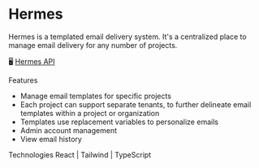 # Hermes

Hermes is a templated email delivery system. It's a centralized place to manage email delivery for any number of projects.

🖥 [Hermes API](https://github.com/craigmcampbell/Hermes-API)

Features
* Manage email templates for specific projects
* Each project can support separate tenants, to further delineate email templates within a project or organization
* Templates use replacement variables to personalize emails
* Admin account management
* View email history

Technologies
React | Tailwind | TypeScript
